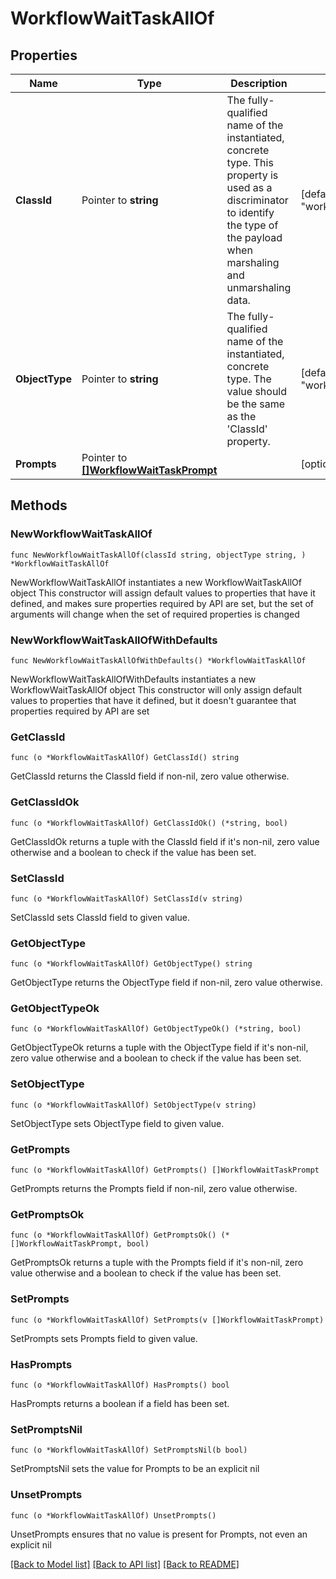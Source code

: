 # WorkflowWaitTaskAllOf

## Properties

Name | Type | Description | Notes
------------ | ------------- | ------------- | -------------
**ClassId** | Pointer to **string** | The fully-qualified name of the instantiated, concrete type. This property is used as a discriminator to identify the type of the payload when marshaling and unmarshaling data. | [default to "workflow.WaitTask"]
**ObjectType** | Pointer to **string** | The fully-qualified name of the instantiated, concrete type. The value should be the same as the &#39;ClassId&#39; property. | [default to "workflow.WaitTask"]
**Prompts** | Pointer to [**[]WorkflowWaitTaskPrompt**](workflow.WaitTaskPrompt.md) |  | [optional] 

## Methods

### NewWorkflowWaitTaskAllOf

`func NewWorkflowWaitTaskAllOf(classId string, objectType string, ) *WorkflowWaitTaskAllOf`

NewWorkflowWaitTaskAllOf instantiates a new WorkflowWaitTaskAllOf object
This constructor will assign default values to properties that have it defined,
and makes sure properties required by API are set, but the set of arguments
will change when the set of required properties is changed

### NewWorkflowWaitTaskAllOfWithDefaults

`func NewWorkflowWaitTaskAllOfWithDefaults() *WorkflowWaitTaskAllOf`

NewWorkflowWaitTaskAllOfWithDefaults instantiates a new WorkflowWaitTaskAllOf object
This constructor will only assign default values to properties that have it defined,
but it doesn't guarantee that properties required by API are set

### GetClassId

`func (o *WorkflowWaitTaskAllOf) GetClassId() string`

GetClassId returns the ClassId field if non-nil, zero value otherwise.

### GetClassIdOk

`func (o *WorkflowWaitTaskAllOf) GetClassIdOk() (*string, bool)`

GetClassIdOk returns a tuple with the ClassId field if it's non-nil, zero value otherwise
and a boolean to check if the value has been set.

### SetClassId

`func (o *WorkflowWaitTaskAllOf) SetClassId(v string)`

SetClassId sets ClassId field to given value.


### GetObjectType

`func (o *WorkflowWaitTaskAllOf) GetObjectType() string`

GetObjectType returns the ObjectType field if non-nil, zero value otherwise.

### GetObjectTypeOk

`func (o *WorkflowWaitTaskAllOf) GetObjectTypeOk() (*string, bool)`

GetObjectTypeOk returns a tuple with the ObjectType field if it's non-nil, zero value otherwise
and a boolean to check if the value has been set.

### SetObjectType

`func (o *WorkflowWaitTaskAllOf) SetObjectType(v string)`

SetObjectType sets ObjectType field to given value.


### GetPrompts

`func (o *WorkflowWaitTaskAllOf) GetPrompts() []WorkflowWaitTaskPrompt`

GetPrompts returns the Prompts field if non-nil, zero value otherwise.

### GetPromptsOk

`func (o *WorkflowWaitTaskAllOf) GetPromptsOk() (*[]WorkflowWaitTaskPrompt, bool)`

GetPromptsOk returns a tuple with the Prompts field if it's non-nil, zero value otherwise
and a boolean to check if the value has been set.

### SetPrompts

`func (o *WorkflowWaitTaskAllOf) SetPrompts(v []WorkflowWaitTaskPrompt)`

SetPrompts sets Prompts field to given value.

### HasPrompts

`func (o *WorkflowWaitTaskAllOf) HasPrompts() bool`

HasPrompts returns a boolean if a field has been set.

### SetPromptsNil

`func (o *WorkflowWaitTaskAllOf) SetPromptsNil(b bool)`

 SetPromptsNil sets the value for Prompts to be an explicit nil

### UnsetPrompts
`func (o *WorkflowWaitTaskAllOf) UnsetPrompts()`

UnsetPrompts ensures that no value is present for Prompts, not even an explicit nil

[[Back to Model list]](../README.md#documentation-for-models) [[Back to API list]](../README.md#documentation-for-api-endpoints) [[Back to README]](../README.md)


